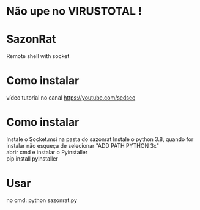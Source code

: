 # Não upe no VIRUSTOTAL !
# SazonRat
Remote shell with socket
<br/>
# Como instalar
vídeo tutorial no canal https://youtube.com/sedsec
<br/>
# Como instalar
Instale o Socket.msi na pasta do sazonrat
Instale o python 3.8, quando for instalar não esqueça de selecionar "ADD PATH PYTHON 3x"
<br/>
abrir cmd e instalar o Pyinstaller
<br/>
pip install pyinstaller
<br/>
# Usar 
no cmd: python sazonrat.py
<br/>

